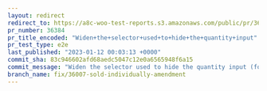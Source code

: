 ```yaml
---
layout: redirect
redirect_to: https://a8c-woo-test-reports.s3.amazonaws.com/public/pr/36384/e2e/index.html
pr_number: 36384
pr_title_encoded: "Widen+the+selector+used+to+hide+the+quantity+input"
pr_test_type: e2e
last_published: "2023-01-12 00:03:13 +0000"
commit_sha: 83c946602afd68aedc5047c12e0a6565948f6a15
commit_message: "Widen the selector used to hide the quantity input (for products that…"
branch_name: fix/36007-sold-individually-amendment
---
```

